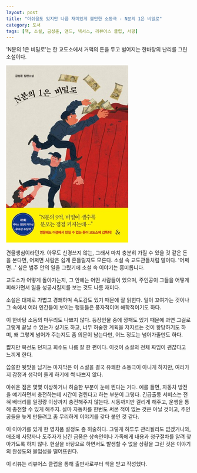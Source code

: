 ```yaml
---
layout: post
title: "아쉬움도 있지만 나름 재미있게 볼만한 소동극 - N분의 1은 비밀로"
category: 도서
tags: [책, 소설, 금성준, 앤드, 넥서스, 리뷰어스 클럽, 서평]
---
```


'N분의 1은 비밀로'는
한 교도소에서 거액의 돈을 두고 벌어지는 한바탕의 난리를 그린 소설이다.

![표지](/images/book/1-over-n-is-a-secret-book-h480.jpg)

견물생심이라던가.
아무도 신경쓰지 않는, 그래서 마치 충분히 가질 수 있을 것 같은 돈을 본다면, 어쩌면 사람은 쉽게 흔들릴지도 모른다.
소설 속 교도관들처럼 말이다.
'어쩌면...' 싶은 범주 안의 일을 그렸기에 소설 속 이야기는 흥미롭니다.

교도소가 어떻게 돌아가는지,
그 안에는 어떤 사람들이 있으며,
주인공이 그들을 어떻게 피해가면서 일을 성공시킬지를 보는 것도 나름 재미다.

소설은 대체로 가볍고 경쾌하며 속도감도 있기 때문에 잘 읽힌다.
일이 꼬여가는 것이나 그 속에서 여러 인간들이 보이는 행동들은 풍자적이며 해학적이기도 하다.

이 한바탕 소동의 마무리도 나쁘지 않다.
등장인물 중에 깡패도 있기 때문에
과연 그걸로 그렇게 끝날 수 있는가 싶기도 하고,
너무 허술한 계획을 저지르는 것이 황당하기도 하며,
왜 그렇게 넘어가 주는지도 좀 의문이 남는다만,
어느 정도는 넘어가줄만도 하다.

짧지만 복선도 던지고 회수도 나름 잘 한 편이다.
이것이 소설의 전체 짜임이 괜찮다고 느끼게 한다.

씁쓸한 뒷맛을 남기는 마지막은 이 소설을 결국 유쾌한 소동극이 아니게 하지만,
여러가지 감정과 생각이 들게 하기에 썩 나쁘지 않다.

아쉬운 점은 몇몇 이상하거나 허술한 부분이 눈에 띈다는 거다.
예를 들면, 자동차 방전을 얘기하면서 충전하는데 시간이 걸린다고 하는 부분이 그렇다.
긴급출동 서비스는 전혀 배터리를 일정량 이상까지 충전해주지 않는다.
시동까지만 걸리게 해주고, 운행을 통해 충전할 수 있게 해주지.
설마 자동차를 한번도 써본 적이 없는 것은 아닐 것이고,
주인공들을 늦게 만들려고 좀 무리하게 이야기를 갖다 붙인 것 같다.

이 이야기를 있게 한 영치품 설정도 좀 허술하다.
그렇게 허투루 관리될리도 없겠거니와,
애초에 사망자나 도주자가 남긴 금품은 상속인이나 가족에게 내용과 청구절차를 알려 찾아가도록 하지 않나.
현실을 바탕으로 하면서도 발생할 수 없을 상황을 그린 것은 이야기의 완성도와 몰입성을 떨어뜨린다.



<div class="im im-info">
이 리뷰는 리뷰어스 클럽을 통해 출판사로부터 책을 받고 작성했다.
</div>
